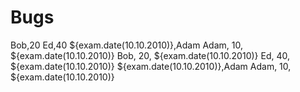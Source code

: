 # Bugs

<div>
    <e:summary/>
    <e:example name="Every db command has independent(from other commands) column order">
        <e:given>
            <e:db-set table="PERSON" cols="*NAME, *AGE, BIRTHDAY=${exam.date(10.10.2010)}, ID=1..10">
                <row>Bob,20</row>
                <row>Ed,40</row>
            </e:db-set>
        </e:given>
        <e:when>
            <e:db-set operation="insert" table="PERSON" cols="BIRTHDAY, NAME, AGE=10, ID=11..20">
                <row>${exam.date(10.10.2010)},Adam</row>
            </e:db-set>
        </e:when>
        <e:then>
            <e:db-check table="PERSON" cols="NAME, AGE, BIRTHDAY">
                <row>Adam, 10, ${exam.date(10.10.2010)}</row>
                <row>Bob,  20, ${exam.date(10.10.2010)}</row>
                <row>Ed,   40, ${exam.date(10.10.2010)}</row>
            </e:db-check>
        </e:then>
    </e:example>
    <e:example name="Order sign (*) shouldn't influence on how values are set (date(10.10.2010) shouldn't go to NAME column)">
        <e:when>
            <e:db-set table="PERSON" cols="BIRTHDAY, *NAME, AGE=10, ID=1..10">
                <row>${exam.date(10.10.2010)},Adam</row>
            </e:db-set>
        </e:when>
        <e:then>
            <e:db-check table="PERSON" cols="NAME, AGE, BIRTHDAY">
                <row>Adam, 10, ${exam.date(10.10.2010)}</row>
            </e:db-check>
        </e:then>
    </e:example>
</div>